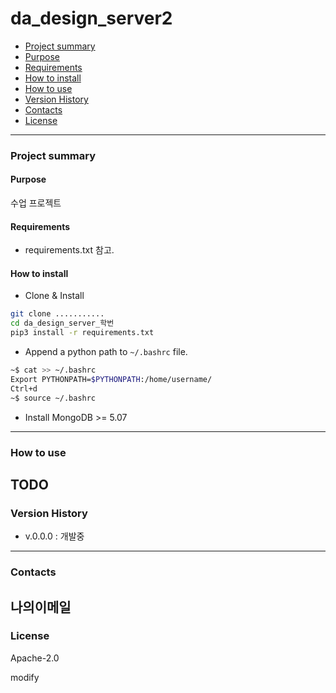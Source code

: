 # da_design_server2
- [Project summary](#da-design-server)
- [Purpose](#purpose)
- [Requirements](#requirements)
- [How to install](#how-to-install)
- [How to use](#how-to-use)
- [Version History](#version-history)
- [Contacts](#contacts)
- [License](#license)
---
### Project summary
#### Purpose
수업 프로젝트
#### Requirements
* requirements.txt 참고.
#### How to install
* Clone & Install
```sh
git clone ...........
cd da_design_server_학번
pip3 install -r requirements.txt
```
* Append a python path to `~/.bashrc` file.
```sh
~$ cat >> ~/.bashrc
Export PYTHONPATH=$PYTHONPATH:/home/username/
Ctrl+d
~$ source ~/.bashrc
```
* Install MongoDB >= 5.07
---
### How to use
TODO
---
### Version History
* v.0.0.0 : 개발중
---
### Contacts
나의이메일
---
### License
Apache-2.0

modify

